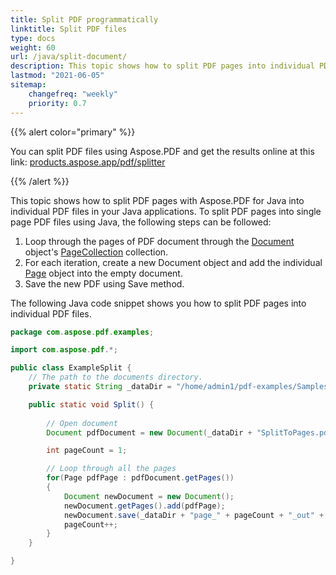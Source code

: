 ```yaml
---
title: Split PDF programmatically
linktitle: Split PDF files
type: docs
weight: 60
url: /java/split-document/
description: This topic shows how to split PDF pages into individual PDF files in your Java applications. 
lastmod: "2021-06-05"
sitemap:
    changefreq: "weekly"
    priority: 0.7
---
```


{{% alert color="primary" %}}

You can split PDF files using Aspose.PDF and get the results online at this link: [products.aspose.app/pdf/splitter](https://products.aspose.app/pdf/splitter)

{{% /alert %}}

This topic shows how to split PDF pages with Aspose.PDF for Java into individual PDF files in your Java applications. To split PDF pages into single page PDF files using Java, the following steps can be followed:

1. Loop through the pages of PDF document through the [Document](https://apireference.aspose.com/pdf/java/com.aspose.pdf/Document) object's [PageCollection](https://apireference.aspose.com/pdf/java/com.aspose.pdf.class-use/pagecollection) collection.
1. For each iteration, create a new Document object and add the individual [Page](https://apireference.aspose.com/pdf/java/com.aspose.pdf/Page) object into the empty document.
1. Save the new PDF using Save method.

The following Java code snippet shows you how to split PDF pages into individual PDF files.

```java
package com.aspose.pdf.examples;

import com.aspose.pdf.*;

public class ExampleSplit {
    // The path to the documents directory.
    private static String _dataDir = "/home/admin1/pdf-examples/Samples/";

    public static void Split() {
        
        // Open document
        Document pdfDocument = new Document(_dataDir + "SplitToPages.pdf");

        int pageCount = 1;

        // Loop through all the pages
        for(Page pdfPage : pdfDocument.getPages())
        {
            Document newDocument = new Document();
            newDocument.getPages().add(pdfPage);
            newDocument.save(_dataDir + "page_" + pageCount + "_out" + ".pdf");
            pageCount++;
        }
    }

}
```
